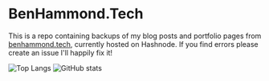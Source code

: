 # BenHammond.Tech

This is a repo containing backups of my blog posts and portfolio pages from [benhammond.tech](https://blog.benhammond.tech), currently hosted on Hashnode. If you find errors please create an issue I'll happily fix it!

![Top Langs](https://github-readme-stats.vercel.app/api/top-langs/?username=benhammondmusic)
![GitHub stats](https://github-readme-stats.vercel.app/api?username=benhammondmusic)
